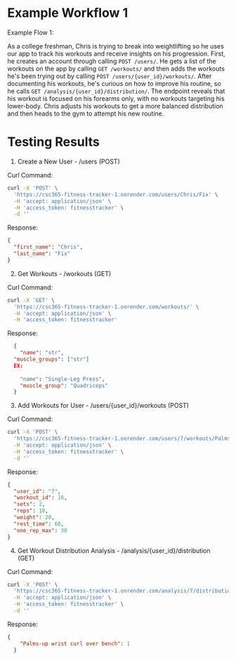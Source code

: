 # Example Workflow 1
Example Flow 1: 

As a college freshman, Chris is trying to break into weightlifting so he uses our app to track his workouts and receive insights on his progression. First, he creates an account through calling `POST /users/`. He gets a list of the workouts on the app by calling `GET /workouts/` and then adds the workouts he's been trying out by calling `POST /users/{user_id}/workouts/`. After documenting his workouts, he's curious on how to improve his routine, so he calls `GET /analysis/{user_id}/distribution/`. The endpoint reveals that his workout is focused on his forearms only, with no workouts targeting his lower-body. Chris adjusts his workouts to get a more balanced distribution and then heads to the gym to attempt his new routine.

  
# Testing Results

1. Create a New User - /users (POST)

Curl Command:
```bash
curl -X 'POST' \
  'https://csc365-fitness-tracker-1.onrender.com/users/Chris/Fix' \
  -H 'accept: application/json' \
  -H 'access_token: fitnesstracker' \
  -d ''
```
Response:
```json
{
  "first_name": "Chris",
  "last_name": "Fix"
}
```
2. Get Workouts - /workouts (GET)

Curl Command:
```bash
curl -X 'GET' \
  'https://csc365-fitness-tracker-1.onrender.com/workouts/' \
  -H 'accept: application/json' \
  -H 'access_token: fitnesstracker'
  ```
Response:
```json
  { 
    "name": "str", 
  "muscle_groups": ["str"] 
  EX:
  
    "name": "Single-Leg Press",
    "muscle_group": "Quadriceps"
  }
  ```

3. Add Workouts for User - /users/{user_id}/workouts (POST)

Curl Command:
```bash
curl -X 'POST' \
  'https://csc365-fitness-tracker-1.onrender.com/users/7/workouts/Palms-up%20wrist%20curl%20over%20bench?sets=2&reps=10&weight=20&rest_time=60&one_rep_max=30' \
  -H 'accept: application/json' \
  -H 'access_token: fitnesstracker' \
  -d ''
```
Response:
```json
{
  "user_id": "7",
  "workout_id": 16,
  "sets": 2,
  "reps": 10,
  "weight": 20,
  "rest_time": 60,
  "one_rep_max": 30
}
```

4. Get Workout Distribution Analysis - /analysis/{user_id}/distribution (GET)

Curl Command:
```bash
curl -X 'POST' \
  'https://csc365-fitness-tracker-1.onrender.com/analysis/7/distribution/' \
  -H 'accept: application/json' \
  -H 'access_token: fitnesstracker' \
  -d ''
  ```
Response:
```json
{
    "Palms-up wrist curl over bench": 1
  }

```


